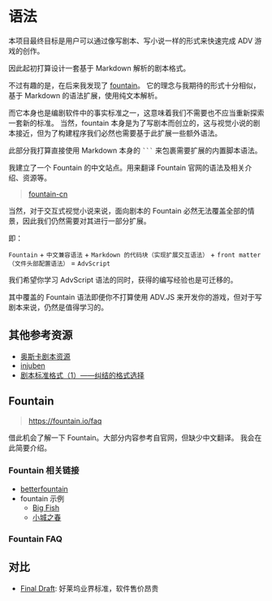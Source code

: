 # 语法

本项目最终目标是用户可以通过像写剧本、写小说一样的形式来快速完成 ADV 游戏的创作。

因此起初打算设计一套基于 Markdown 解析的剧本格式。

不过有趣的是，在后来我发现了 [fountain](https://fountain.io/)。
它的理念与我期待的形式十分相似，基于 Markdown 的语法扩展，使用纯文本解析。

而它本身也是编剧软件中的事实标准之一，这意味着我们不需要也不应当重新探索一套新的标准。
当然，fountain 本身是为了写剧本而创立的，这与视觉小说的剧本接近，但为了构建程序我们必然也需要基于此扩展一些额外语法。

此部分我打算直接使用 Markdown 本身的 <code>\`\`\`</code> 来包裹需要扩展的内置脚本语法。

我建立了一个 Fountain 的中文站点。用来翻译 Fountain 官网的语法及相关介绍、资源等。

> [fountain-cn](https://github.com/advjs/fountain-cn)

当然，对于交互式视觉小说来说，面向剧本的 Fountain 必然无法覆盖全部的情景，因此我们仍然需要对其进行一部分扩展。

即：

`Fountain` + `中文兼容语法` + `Markdown 的代码块（实现扩展交互语法）` + `front matter（文件头部配置语法）` = `AdvScript`

我们希望你学习 AdvScript 语法的同时，获得的编写经验也是可迁移的。

其中覆盖的 Fountain 语法即便你不打算使用 ADV.JS 来开发你的游戏，但对于写剧本来说，仍然是值得学习的。

## 其他参考资源

- [奥斯卡剧本资源](https://www.oscars.org/nicholl/screenwriting-resources)
- [injuben](https://github.com/injuben/injuben)
- [剧本标准格式（1）——纠结的格式选择](https://zhuanlan.zhihu.com/p/22457667)

## Fountain

> <https://fountain.io/faq>

借此机会了解一下 Fountain。大部分内容参考自官网，但缺少中文翻译。
我会在此简要介绍。

### Fountain 相关链接

- [betterfountain](https://github.com/piersdeseilligny/betterfountain)
- fountain 示例
  - [Big Fish](https://fountain.io/_downloads/Big-Fish.fountain)
  - [小城之春](../../packages/parser/examples/小城之春.fountain)

### Fountain FAQ

## 对比

- [Final Draft](https://www.finaldraft.com/): 好莱坞业界标准，软件售价昂贵
